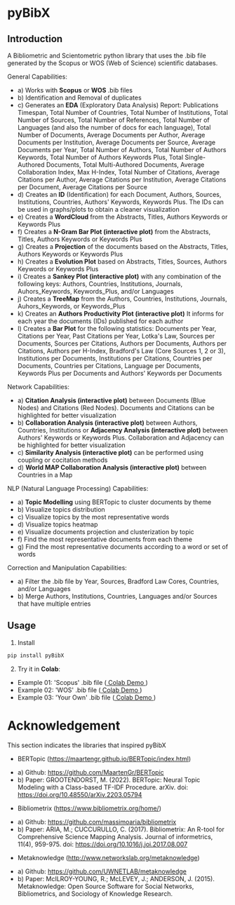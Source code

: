 # pyBibX

## Introduction

A Bibliometric and Scientometric python library that uses the .bib file generated by the Scopus or WOS (Web of Science) scientific databases. 

General Capabilities:
- a) Works with **Scopus** or **WOS** .bib files
- b) Identification and Removal of duplicates
- c) Generates an **EDA** (Exploratory Data Analysis) Report: Publications Timespan, Total Number of Countries, Total Number of Institutions, Total Number of Sources, Total Number of References, Total Number of Languages (and also the number of docs for each language), Total Number of Documents, Average Documents per Author, Average Documents per Institution, Average Documents per Source, Average Documents per Year, Total Number of Authors, Total Number of Authors Keywords, Total Number of Authors Keywords Plus, Total Single-Authored Documents, Total Multi-Authored Documents, Average Collaboration Index, Max H-Index, Total Number of Citations, Average Citations per Author, Average Citations per Institution, Average Citations per Document, Average Citations per Source
- d) Creates an **ID** (Identification) for each Document, Authors, Sources, Institutions, Countries, Authors' Keywords, Keywords Plus. The IDs can be used in graphs/plots to obtain a cleaner visualization
- e) Creates a **WordCloud** from the Abstracts, Titles, Authors Keywords or Keywords Plus
- f) Creates a **N-Gram Bar Plot (interactive plot)** from the Abstracts, Titles, Authors Keywords or Keywords Plus
- g) Creates a **Projection** of the documents based on the Abstracts, Titles, Authors Keywords or Keywords Plus
- h) Creates a **Evolution Plot** based on Abstracts, Titles, Sources, Authors Keywords or Keywords Plus
- i) Creates a **Sankey Plot (interactive plot)** with any combination of the following keys: Authors, Countries, Institutions, Journals, Auhors_Keywords, Keywords_Plus, and/or Languages
- j) Creates a **TreeMap** from the Authors, Countries, Institutions, Journals, Auhors_Keywords, or Keywords_Plus
- k) Creates an **Authors Productivity Plot (interactive plot)** It informs for each year the documents (IDs) published for each author
- l) Creates a **Bar Plot**  for the following statistics: Documents per Year, Citations per Year, Past Citations per Year, Lotka's Law, Sources per Documents, Sources per Citations, Authors per Documents, Authors per Citations, Authors per H-Index, Bradford's Law (Core Sources 1, 2 or 3), Institutions per Documents, Institutions per Citations, Countries per Documents, Countries per Citations, Language per Documents, Keywords Plus per Documents and Authors' Keywords per Documents

Network Capabilities:
- a) **Citation Analysis (interactive plot)** between Documents (Blue Nodes) and Citations (Red Nodes). Documents and Citations can be highlighted for better visualization
- b) **Collaboration Analysis (interactive plot)** between Authors, Countries, Institutions or **Adjacency Analysis (interactive plot)** between Authors' Keywords or Keywords Plus. Collaboration and Adjacency can be highlighted for better visualization
- c) **Similarity Analysis (interactive plot)** can be performed using coupling or cocitation methods
- d) **World MAP Collaboration Analysis (interactive plot)** between Countries in a Map

NLP (Natural Language Processing) Capabilities:
- a) **Topic Modelling** using BERTopic to cluster documents by theme
- b) Visualize topics distribution
- c) Visualize topics by the most representative words
- d) Visualize topics heatmap
- e) Visualize documents projection and clusterization by topic
- f) Find the most representative documents from each theme
- g) Find the most representative documents according to a word or set of words

Correction and Manipulation Capabilities:
- a) Filter the .bib file by Year, Sources, Bradford Law Cores, Countries, and/or Languages
- b) Merge Authors, Institutions, Countries, Languages and/or Sources that have multiple entries 

## Usage

1. Install
```bash
pip install pyBibX
```

2. Try it in **Colab**:

- Example 01: 'Scopus'   .bib file ([ Colab Demo ](https://colab.research.google.com/drive/1yHiMMZIKa-RrarXbPB9ca0gLN9YvvtPU?usp=sharing))
- Example 02: 'WOS'      .bib file ([ Colab Demo ](https://colab.research.google.com/drive/13HLjC4myTvYcjLk2XBTZKbWJ2aqZUST1?usp=sharing))
- Example 03: 'Your Own' .bib file ([ Colab Demo ](https://colab.research.google.com/drive/19EYjgal9V1kemmzpHnyp6MSlk9S-kGHT?usp=sharing))

# Acknowledgement 
This section indicates the libraries that inspired pyBibX

* BERTopic (https://maartengr.github.io/BERTopic/index.html)
- a) Github: https://github.com/MaartenGr/BERTopic
- b) Paper: GROOTENDORST, M. (2022). BERTopic: Neural Topic Modeling with a Class-based TF-IDF Procedure. arXiv. doi: https://doi.org/10.48550/arXiv.2203.05794

* Bibliometrix (https://www.bibliometrix.org/home/)
- a) Github: https://github.com/massimoaria/bibliometrix
- b) Paper: ARIA, M.; CUCCURULLO, C. (2017). Bibliometrix: An R-tool for Comprehensive Science Mapping Analysis. Journal of informetrics, 11(4), 959-975. doi: https://doi.org/10.1016/j.joi.2017.08.007

* Metaknowledge (http://www.networkslab.org/metaknowledge)
- a) Github: https://github.com/UWNETLAB/metaknowledge
- b) Paper: McILROY-YOUNG, R.; McLEVEY, J.; ANDERSON, J. (2015). Metaknowledge: Open Source Software for Social Networks, Bibliometrics, and Sociology of Knowledge Research.
